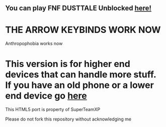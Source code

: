 ## You can play FNF DUSTTALE Unblocked [here!](https://superteamxp.github.io/FNF-DUSTTALE-Web-High-End-Device/)
# THE ARROW KEYBINDS WORK NOW
Anthropophobia works now
# This version is for higher end devices that can handle more stuff. If you have an old phone or a lower end device go [here](https://github.com/SuperTeamXP/FNF-DUSTTALE-Web-Low-End-Device)

This HTML5 port is property of SuperTeamXP 

Please do not fork this repository without acknowledging me
